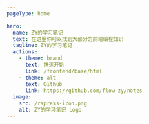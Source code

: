 ```yaml
---
pageType: home

hero:
  name: ZY的学习笔记
  text: 在这里你可以找到大部分的前端编程知识
  tagline: ZY的学习笔记
  actions:
    - theme: brand
      text: 快速开始
      link: /frontend/base/html
    - theme: alt
      text: Github
      link: https://github.com/flow-zy/notes
  image:
    src: /rspress-icon.png
    alt: ZY的学习笔记 Logo
---
```

